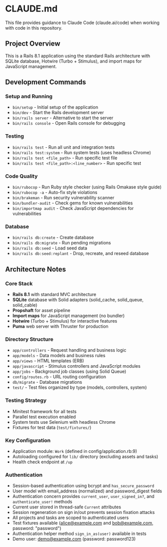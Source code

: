 # CLAUDE.md

This file provides guidance to Claude Code (claude.ai/code) when working with code in this repository.

## Project Overview

This is a Rails 8.1 application using the standard Rails architecture with SQLite database, Hotwire (Turbo + Stimulus), and import maps for JavaScript management.

## Development Commands

### Setup and Running
- `bin/setup` - Initial setup of the application
- `bin/dev` - Start the Rails development server
- `bin/rails server` - Alternative to start the server
- `bin/rails console` - Open Rails console for debugging

### Testing
- `bin/rails test` - Run all unit and integration tests
- `bin/rails test:system` - Run system tests (uses headless Chrome)
- `bin/rails test <file_path>` - Run specific test file
- `bin/rails test <file_path>:<line_number>` - Run specific test

### Code Quality
- `bin/rubocop` - Run Ruby style checker (using Rails Omakase style guide)
- `bin/rubocop -a` - Auto-fix style violations
- `bin/brakeman` - Run security vulnerability scanner
- `bin/bundler-audit` - Check gems for known vulnerabilities
- `bin/importmap audit` - Check JavaScript dependencies for vulnerabilities

### Database
- `bin/rails db:create` - Create database
- `bin/rails db:migrate` - Run pending migrations
- `bin/rails db:seed` - Load seed data
- `bin/rails db:seed:replant` - Drop, recreate, and reseed database

## Architecture Notes

### Core Stack
- **Rails 8.1** with standard MVC architecture
- **SQLite** database with Solid adapters (solid_cache, solid_queue, solid_cable)
- **Propshaft** for asset pipeline
- **Import maps** for JavaScript management (no bundler)
- **Hotwire** (Turbo + Stimulus) for interactive features
- **Puma** web server with Thruster for production

### Directory Structure
- `app/controllers` - Request handling and business logic
- `app/models` - Data models and business rules
- `app/views` - HTML templates (ERB)
- `app/javascript` - Stimulus controllers and JavaScript modules
- `app/jobs` - Background job classes (using Solid Queue)
- `config/routes.rb` - URL routing configuration
- `db/migrate` - Database migrations
- `test/` - Test files organized by type (models, controllers, system)

### Testing Strategy
- Minitest framework for all tests
- Parallel test execution enabled
- System tests use Selenium with headless Chrome
- Fixtures for test data (`test/fixtures/`)

### Key Configuration
- Application module: `Work` (defined in config/application.rb:9)
- Autoloading configured for `lib/` directory (excluding assets and tasks)
- Health check endpoint at `/up`

### Authentication
- Session-based authentication using bcrypt and `has_secure_password`
- User model with email_address (normalized) and password_digest fields
- Authentication concern provides `current_user`, `user_signed_in?`, and `authenticate_user!` methods
- Current user stored in thread-safe `Current` attributes
- Session regeneration on sign in/out prevents session fixation attacks
- All projects and tasks are scoped to authenticated users
- Test fixtures available (alice@example.com and bob@example.com, password: "password")
- Authentication helper method `sign_in_as(user)` available in tests
- Demo user: demo@example.com (password: password123)
